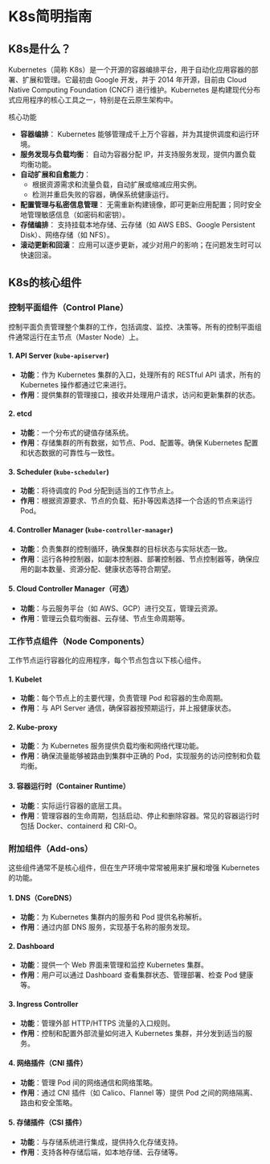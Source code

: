 # K8s简明指南

## K8s是什么？
Kubernetes（简称 K8s）是一个开源的容器编排平台，用于自动化应用容器的部署、扩展和管理。它最初由 Google 开发，并于 2014 年开源，目前由 Cloud Native Computing Foundation (CNCF) 进行维护。Kubernetes 是构建现代分布式应用程序的核心工具之一，特别是在云原生架构中。

核心功能
- **容器编排**： Kubernetes 能够管理成千上万个容器，并为其提供调度和运行环境。
- **服务发现与负载均衡**： 自动为容器分配 IP，并支持服务发现，提供内置负载均衡功能。
- **自动扩展和自愈能力**：
   - 根据资源需求和流量负载，自动扩展或缩减应用实例。
   - 检测并重启失败的容器，确保系统健康运行。
- **配置管理与私密信息管理**： 无需重新构建镜像，即可更新应用配置；同时安全地管理敏感信息（如密码和密钥）。
- **存储编排**： 支持挂载本地存储、云存储（如 AWS EBS、Google Persistent Disk）、网络存储（如 NFS）。
- **滚动更新和回滚**： 应用可以逐步更新，减少对用户的影响；在问题发生时可以快速回滚。

## K8s的核心组件
### 控制平面组件（Control Plane）

控制平面负责管理整个集群的工作，包括调度、监控、决策等。所有的控制平面组件通常运行在主节点（Master Node）上。

#### 1. API Server (`kube-apiserver`)
- **功能**：作为 Kubernetes 集群的入口，处理所有的 RESTful API 请求，所有的 Kubernetes 操作都通过它来进行。
- **作用**：提供集群的管理接口，接收并处理用户请求，访问和更新集群的状态。

#### 2. etcd
- **功能**：一个分布式的键值存储系统。
- **作用**：存储集群的所有数据，如节点、Pod、配置等。确保 Kubernetes 配置和状态数据的可靠性与一致性。

#### 3. Scheduler (`kube-scheduler`)
- **功能**：将待调度的 Pod 分配到适当的工作节点上。
- **作用**：根据资源要求、节点的负载、拓扑等因素选择一个合适的节点来运行 Pod。

#### 4. Controller Manager (`kube-controller-manager`)
- **功能**：负责集群的控制循环，确保集群的目标状态与实际状态一致。
- **作用**：运行各种控制器，如副本控制器、部署控制器、节点控制器等，确保应用的副本数量、资源分配、健康状态等符合期望。

#### 5. Cloud Controller Manager（可选）
- **功能**：与云服务平台（如 AWS、GCP）进行交互，管理云资源。
- **作用**：管理云负载均衡器、云存储、节点生命周期等。

### 工作节点组件（Node Components）

工作节点运行容器化的应用程序，每个节点包含以下核心组件。

#### 1. Kubelet
- **功能**：每个节点上的主要代理，负责管理 Pod 和容器的生命周期。
- **作用**：与 API Server 通信，确保容器按预期运行，并上报健康状态。

#### 2. Kube-proxy
- **功能**：为 Kubernetes 服务提供负载均衡和网络代理功能。
- **作用**：确保流量能够被路由到集群中正确的 Pod，实现服务的访问控制和负载均衡。

#### 3. 容器运行时（Container Runtime）
- **功能**：实际运行容器的底层工具。
- **作用**：管理容器的生命周期，包括启动、停止和删除容器。常见的容器运行时包括 Docker、containerd 和 CRI-O。

### 附加组件（Add-ons）

这些组件通常不是核心组件，但在生产环境中常常被用来扩展和增强 Kubernetes 的功能。

#### 1. DNS（CoreDNS）
- **功能**：为 Kubernetes 集群内的服务和 Pod 提供名称解析。
- **作用**：通过内部 DNS 服务，实现基于名称的服务发现。

#### 2. Dashboard
- **功能**：提供一个 Web 界面来管理和监控 Kubernetes 集群。
- **作用**：用户可以通过 Dashboard 查看集群状态、管理部署、检查 Pod 健康等。

#### 3. Ingress Controller
- **功能**：管理外部 HTTP/HTTPS 流量的入口规则。
- **作用**：控制和配置外部流量如何进入 Kubernetes 集群，并分发到适当的服务。

#### 4. 网络插件（CNI 插件）
- **功能**：管理 Pod 间的网络通信和网络策略。
- **作用**：通过 CNI 插件（如 Calico、Flannel 等）提供 Pod 之间的网络隔离、路由和安全策略。

#### 5. 存储插件（CSI 插件）
- **功能**：与存储系统进行集成，提供持久化存储支持。
- **作用**：支持各种存储后端，如本地存储、云存储等。

